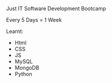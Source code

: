 Just IT Software Development Bootcamp

Every 5 Days = 1 Week

Learnt: 
- Html
- CSS
- JS
- MySQL
- MongoDB
- Python